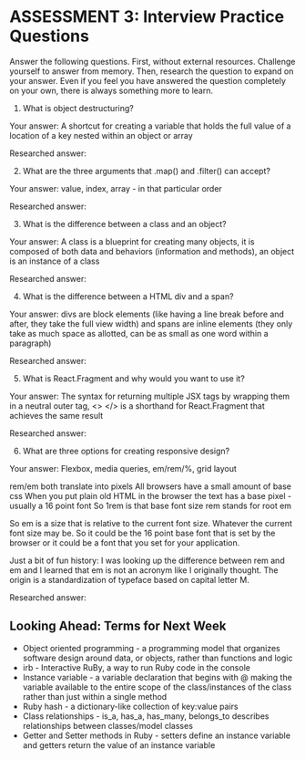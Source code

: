 # ASSESSMENT 3: Interview Practice Questions

Answer the following questions. First, without external resources. Challenge yourself to answer from memory. Then, research the question to expand on your answer. Even if you feel you have answered the question completely on your own, there is always something more to learn.

1. What is object destructuring?

  Your answer: A shortcut for creating a variable that holds the full value of a location of a key nested within an object or array

  Researched answer:



2. What are the three arguments that .map() and .filter() can accept?

  Your answer: value, index, array - in that particular order

  Researched answer:



3. What is the difference between a class and an object?

  Your answer: A class is a blueprint for creating many objects, it is composed of both data and behaviors (information and methods), an object is an instance of a class

  Researched answer:



4. What is the difference between a HTML div and a span?

  Your answer: divs are block elements (like having a line break before and after, they take the full view width) and spans are inline elements (they only take as much space as allotted, can be as small as one word within a paragraph)

  Researched answer:



5. What is React.Fragment and why would you want to use it?

  Your answer: The syntax for returning multiple JSX tags by wrapping them in a neutral outer tag, <> </> is a shorthand for React.Fragment that achieves the same result

  Researched answer:



6. What are three options for creating responsive design?

  Your answer: Flexbox, media queries, em/rem/%, grid layout

  rem/em both translate into pixels
  All browsers have a small amount of base css
  When you put plain old HTML in the browser the text has a base pixel - usually a 16 point font
  So 1rem is that base font size
  rem stands for root em

  So em is a size that is relative to the current font size. Whatever the current font size may be.
  So it could be the 16 point base font that is set by the browser or it could be a font that you set for your application.

  Just a bit of fun history: I was looking up the difference between rem and em and I learned that em is not an acronym like I originally thought. The origin is a standardization of typeface based on capital letter M.

  Researched answer:



## Looking Ahead: Terms for Next Week
- Object oriented programming - a programming model that organizes software design around data, or objects, rather than functions and logic
- irb - Interactive RuBy, a way to run Ruby code in the console
- Instance variable - a variable declaration that begins with @ making the variable available to the entire scope of the class/instances of the class rather than just within a single method
- Ruby hash - a dictionary-like collection of key:value pairs
- Class relationships - is_a, has_a, has_many, belongs_to describes relationships between classes/model classes
- Getter and Setter methods in Ruby - setters define an instance variable and getters return the value of an instance variable
